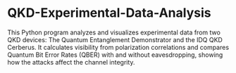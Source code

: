 # QKD-Experimental-Data-Analysis
This Python program analyzes and visualizes experimental data from two QKD devices: The Quantum Entanglement Demonstrator and the IDQ QKD Cerberus. It calculates visibility from polarization correlations and compares Quantum Bit Error Rates (QBER) with and without eavesdropping, showing how the attacks affect the channel integrity.
